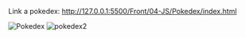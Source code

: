 Link a pokedex: http://127.0.0.1:5500/Front/04-JS/Pokedex/index.html

![Pokedex](https://user-images.githubusercontent.com/87400845/160336862-d1273662-27ae-43c3-9c54-f94122b44377.png)
![pokedex2](https://user-images.githubusercontent.com/87400845/160338137-7f39e1b6-f66d-4da7-87b7-b3f7e865dfd2.png)
